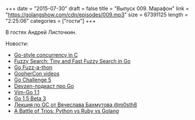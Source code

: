 +++
date = "2015-07-30"
draft = false
title = "Выпуск 009. Марафон"
link = "https://golangshow.com/cdn/episodes/009.mp3"
size = 67391125
length = "2:25:06"
categories = ["гости"]
+++

В гостях Андрей Листочкин.

Новости:

* [Go-style concurrency in C](http://libmill.org/tutorial.html)
* [Fuzzy Search: Tiny and Fast Fuzzy Search in Go](https://github.com/renstrom/fuzzysearch)
* [Go Fuzz-a-thon](https://groups.google.com/forum/#!topic/golang-nuts/4PmyYvcnpIs)
* [GopherCon videos](https://blog.golang.org/gophercon2015)
* [Go Challenge 5](http://golang-challenge.com/go-challenge5/)
* [Devzen-подкаст про Go](http://devzen.ru/episode-0051/#comment-2157166978)
* [Vim-Go 1.1](https://github.com/fatih/vim-go/releases/tag/v1.1)
* [Go 1.5 Beta 3](https://tip.golang.org/doc/go1.5)
* [Лекция по GC от Вячеслава Бахмутова @m0sth8](https://twitter.com/m0sth8)
* [A Battle of Trios: Python vs Ruby vs Golang](http://www.cuelogic.com/blog/a-battle-of-trios-python-vs-ruby-vs-golang/)
